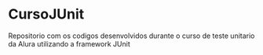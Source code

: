 # CursoJUnit
Repositorio com os codigos desenvolvidos durante o curso de teste unitario da Alura utilizando a framework JUnit
